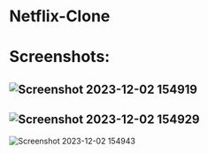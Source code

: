 # Netflix-Clone
# Screenshots:
![Screenshot 2023-12-02 154919](https://github.com/manichandra95151/Netflix-Clone/assets/82253140/0ecd0bf3-c835-46b5-a123-574bba56c0eb)
------------------------------------------------------------------------------------------------------------------------------------------------------------------------------------------------------------------------
![Screenshot 2023-12-02 154929](https://github.com/manichandra95151/Netflix-Clone/assets/82253140/edb5c9a3-056a-4efd-99cd-1c0657f35f38)
------------------------------------------------------------------------------------------------------------------------------------------------------------------------------------------------------------------------
![Screenshot 2023-12-02 154943](https://github.com/manichandra95151/Netflix-Clone/assets/82253140/f0601b27-4bd9-49f0-81e3-dac6a8608ec0)
